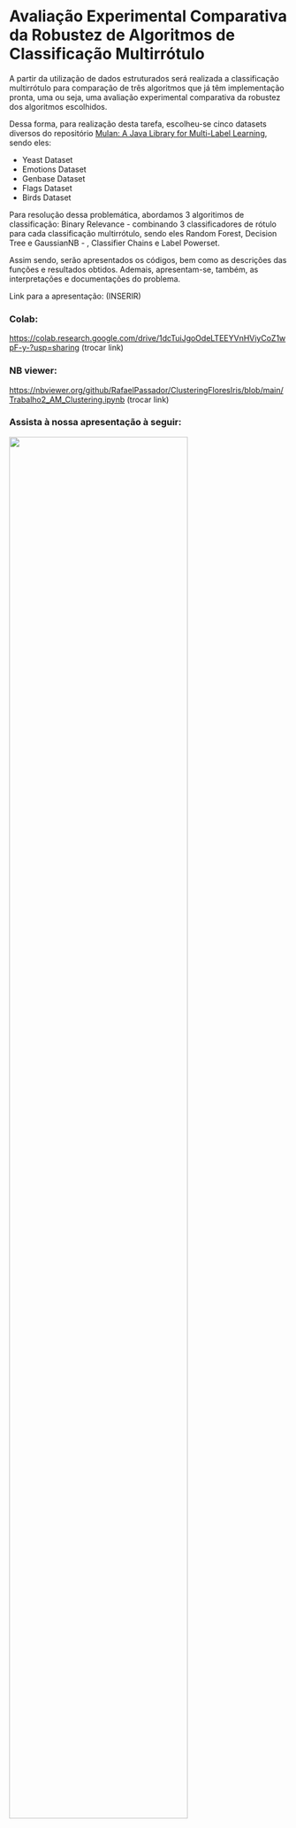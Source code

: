 # Avaliação Experimental Comparativa da Robustez de Algoritmos de Classificação Multirrótulo

A partir da utilização de dados estruturados será realizada a classificação multirrótulo para comparação de três algoritmos que já têm implementação pronta, uma ou seja, uma avaliação experimental comparativa da robustez dos algoritmos escolhidos.

Dessa forma, para realização desta tarefa, escolheu-se cinco datasets diversos do repositório [Mulan: A Java Library for Multi-Label Learning](http://mulan.sourceforge.net/datasets-mlc.html), sendo eles:

* Yeast Dataset
* Emotions Dataset
* Genbase Dataset
* Flags Dataset
* Birds Dataset

Para resolução dessa problemática, abordamos 3 algoritimos de classificação: Binary Relevance - combinando 3 classificadores de rótulo para cada classificação multirrótulo, sendo eles Random Forest, Decision Tree e GaussianNB - , Classifier Chains e Label Powerset.

Assim sendo, serão apresentados os códigos, bem como as descrições das funções e resultados obtidos. Ademais, apresentam-se, também, as interpretações e documentações do problema.

Link para a apresentação: (INSERIR)

### Colab: 
https://colab.research.google.com/drive/1dcTuiJgoOdeLTEEYVnHViyCoZ1wpF-y-?usp=sharing
(trocar link)
### NB viewer: 
https://nbviewer.org/github/RafaelPassador/ClusteringFloresIris/blob/main/Trabalho2_AM_Clustering.ipynb
(trocar link)

### Assista à nossa apresentação à seguir: 

[<img src="https://img.youtube.com/vi/7bfNvzpduKY/maxresdefault.jpg" width="80%">](https://youtu.be/7bfNvzpduKY)

### Equipe:
* Júlia Aparecida Sousa de Oliveira    - RA: 769707 
* Igor Teixeira Machado                - RA: 769708
* Rafael Vinicius Polato Passador      - RA: 790036 

### Professor:
Prof. Dr. Diego Furtado Silva

[2021/2 ENPE] Aprendizado de Máquina 2 - Trabalho Prático 1
